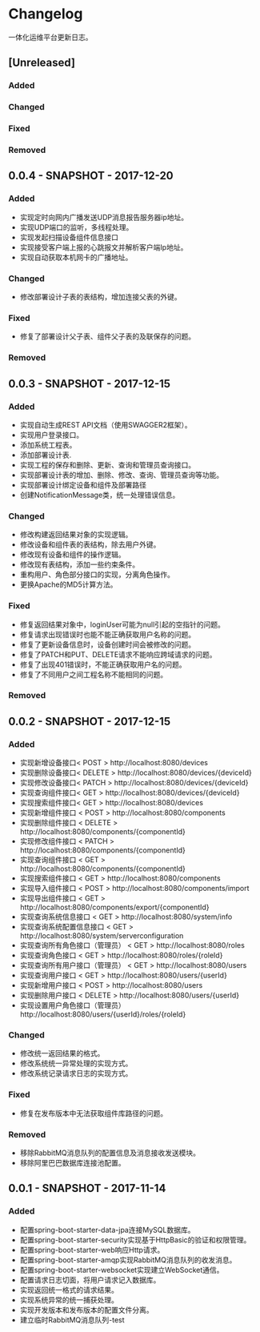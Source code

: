 # Changelog
一体化运维平台更新日志。

## [Unreleased]
### Added
### Changed
### Fixed
### Removed

## 0.0.4 - SNAPSHOT - 2017-12-20
### Added
- 实现定时向网内广播发送UDP消息报告服务器ip地址。
- 实现UDP端口的监听，多线程处理。
- 实现发起扫描设备组件信息接口
- 实现接受客户端上报的心跳报文并解析客户端Ip地址。
- 实现自动获取本机网卡的广播地址。
### Changed
- 修改部署设计子表的表结构，增加连接父表的外键。
### Fixed
- 修复了部署设计父子表、组件父子表的及联保存的问题。
### Removed

## 0.0.3 - SNAPSHOT - 2017-12-15
### Added
- 实现自动生成REST API文档（使用SWAGGER2框架）。
- 实现用户登录接口。
- 添加系统工程表。
- 添加部署设计表.
- 实现工程的保存和删除、更新、查询和管理员查询接口。
- 实现部署设计表的增加、删除、修改、查询、管理员查询等功能。
- 实现部署设计绑定设备和组件及部署路径
- 创建NotificationMessage类，统一处理错误信息。
### Changed
- 修改构建返回结果对象的实现逻辑。
- 修改设备和组件表的表结构，除去用户外键。
- 修改现有设备和组件的操作逻辑。
- 修改现有表结构，添加一些约束条件。
- 重构用户、角色部分接口的实现，分离角色操作。
- 更换Apache的MD5计算方法。
### Fixed
- 修复返回结果对象中，loginUser可能为null引起的空指针的问题。
- 修复请求出现错误时也能不能正确获取用户名称的问题。
- 修复了更新设备信息时，设备创建时间会被修改的问题。
- 修复了PATCH和PUT、DELETE请求不能响应跨域请求的问题。
- 修复了出现401错误时，不能正确获取用户名的问题。
- 修复了不同用户之间工程名称不能相同的问题。
### Removed

## 0.0.2 - SNAPSHOT - 2017-12-15
### Added
- 实现新增设备接口< POST > http://localhost:8080/devices
- 实现删除设备接口< DELETE > http://localhost:8080/devices/{deviceId}
- 实现修改设备接口< PATCH > http://localhost:8080/devices/{deviceId}
- 实现查询组件接口< GET > http://localhost:8080/devices/{deviceId}
- 实现搜索组件接口< GET > http://localhost:8080/devices
- 实现新增组件接口 < POST > http://localhost:8080/components
- 实现删除组件接口 < DELETE > http://localhost:8080/components/{componentId}
- 实现修改组件接口 < PATCH > http://localhost:8080/components/{componentId}
- 实现查询组件接口 < GET > http://localhost:8080/components/{componentId}
- 实现搜索组件接口 < GET > http://localhost:8080/components
- 实现导入组件接口 < POST > http://localhost:8080/components/import
- 实现导出组件接口 < GET > http://localhost:8080/components/export/{componentId}
- 实现查询系统信息接口 < GET > http://localhost:8080/system/info
- 实现查询系统配置信息接口 < GET > http://localhost:8080/system/serverconfiguration
- 实现查询所有角色接口（管理员） < GET > http://localhost:8080/roles
- 实现查询角色接口 < GET > http://localhost:8080/roles/{roleId}
- 实现查询所有用户接口（管理员） < GET > http://localhost:8080/users
- 实现查询用户接口 < GET > http://localhost:8080/users/{userId}
- 实现新增用户接口 < POST > http://localhost:8080/users
- 实现删除用户接口 < DELETE > http://localhost:8080/users/{userId}
- 实现设置用户角色接口（管理员） <PUT> http://localhost:8080/users/{userId}/roles/{roleId}
### Changed
- 修改统一返回结果的格式。
- 修改系统统一异常处理的实现方式。
- 修改系统记录请求日志的实现方式。
### Fixed
- 修复在发布版本中无法获取组件库路径的问题。
### Removed
- 移除RabbitMQ消息队列的配置信息及消息接收发送模块。
- 移除阿里巴巴数据库连接池配置。

## 0.0.1 - SNAPSHOT - 2017-11-14
### Added
- 配置spring-boot-starter-data-jpa连接MySQL数据库。
- 配置spring-boot-starter-security实现基于HttpBasic的验证和权限管理。
- 配置spring-boot-starter-web响应Http请求。
- 配置spring-boot-starter-amqp实现RabbitMQ消息队列的收发消息。
- 配置spring-boot-starter-websocket实现建立WebSocket通信。
- 配置请求日志切面，将用户请求记入数据库。
- 实现返回统一格式的请求结果。
- 实现系统异常的统一捕获处理。
- 实现开发版本和发布版本的配置文件分离。
- 建立临时RabbitMQ消息队列-test
